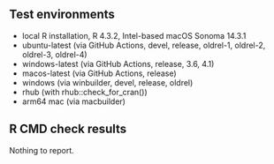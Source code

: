 ## Test environments

* local R installation, R 4.3.2, Intel-based macOS Sonoma 14.3.1
* ubuntu-latest (via GitHub Actions, devel, release, oldrel-1, oldrel-2, oldrel-3, oldrel-4)
* windows-latest (via GitHub Actions, release, 3.6, 4.1)
* macos-latest (via GitHub Actions, release)
* windows (via winbuilder, devel, release, oldrel)
* rhub (with rhub::check_for_cran())
* arm64 mac (via macbuilder)

## R CMD check results

Nothing to report.
